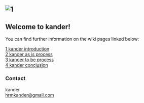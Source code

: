 ![1](https://user-images.githubusercontent.com/55824459/69340700-5925c100-0c68-11ea-8d8f-6624baf15645.PNG)
---
## Welcome to kander!

You can find further information on the wiki pages linked below: <br/>

[1 kander introduction](https://github.com/DigiBP/DigiBP-KANDER/wiki/1-kander-introduction) <br/>
[2 kander as is process](https://github.com/DigiBP/DigiBP-KANDER/wiki/2-kander-as-is-process) <br/>
[3 kander to be process](https://github.com/DigiBP/DigiBP-KANDER/wiki/3-kander-to-be-process) <br/>
[4 kander conclusion](https://github.com/DigiBP/DigiBP-KANDER/wiki/4-kander-conclusion) <br/>

### Contact 
kander <br/>
hrmkander@gmail.com

